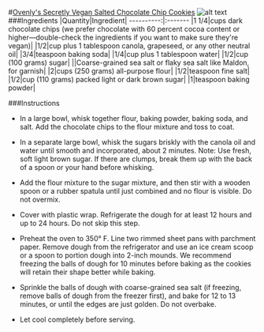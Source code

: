 #[Ovenly's Secretly Vegan Salted Chocolate Chip Cookies](http://food52.com/recipes/39132-ovenly-s-secretly-vegan-salted-chocolate-chip-cookies)
![alt text](https://images.food52.com/0vnpU8Z4cYYhqhfHxEvnlGw58J0=/753x502/130b9019-06cd-4d31-87dd-0ee786270a35--2015-1102_genius-vegan-salted-chocolate-chip-cookies_james-ransom-095.jpg)
###Ingredients
|Quantity|Ingredient|
----------:|:-------
|1 1/4|cups dark chocolate chips (we prefer chocolate with 60 percent cocoa content or higher—double-check the ingredients if you want to make sure they're vegan)|
|1/2|cup plus 1 tablespoon canola, grapeseed, or any other neutral oil|
|3/4|teaspoon baking soda|
|1/4|cup plus 1 tablespoon water|
|1/2|cup (100 grams) sugar|
||Coarse-grained sea salt or flaky sea salt like Maldon, for garnish|
|2|cups (250 grams) all-purpose flour|
|1/2|teaspoon fine salt|
|1/2|cup (110 grams) packed light or dark brown sugar|
|1|teaspoon baking powder|

###Instructions

* In a large bowl, whisk together flour, baking powder, baking soda, and salt. Add the chocolate chips to the flour mixture and toss to coat.

* In a separate large bowl, whisk the sugars briskly with the canola oil and water until smooth and incorporated, about 2 minutes. Note: Use fresh, soft light brown sugar. If there are clumps, break them up with the back of a spoon or your hand before whisking.

* Add the flour mixture to the sugar mixture, and then stir with a wooden spoon or a rubber spatula until just combined and no flour is visible. Do not overmix.

* Cover with plastic wrap. Refrigerate the dough for at least 12 hours and up to 24 hours. Do not skip this step.

* Preheat the oven to 350° F. Line two rimmed sheet pans with parchment paper. Remove dough from the refrigerator and use an ice cream scoop or a spoon to portion dough into 2-inch mounds. We recommend freezing the balls of dough for 10 minutes before baking as the cookies will retain their shape better while baking.

* Sprinkle the balls of dough with coarse-grained sea salt (if freezing, remove balls of dough from the freezer first), and bake for 12 to 13 minutes, or until the edges are just golden. Do not overbake.

* Let cool completely before serving.
